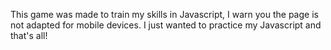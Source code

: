 This game was made to train my skills in Javascript, I warn you the page is not adapted for mobile devices. I just wanted to practice my Javascript and that's all!
